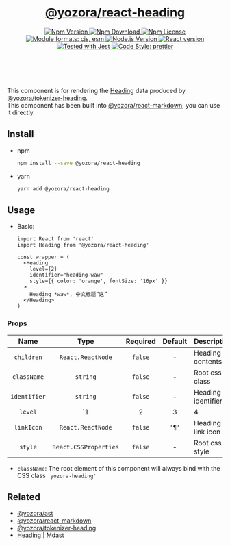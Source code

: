 <header>
  <h1 align="center">
    <a href="https://github.com/guanghechen/yozora-react/tree/main/packages/heading#readme">@yozora/react-heading</a>
  </h1>
  <div align="center">
    <a href="https://www.npmjs.com/package/@yozora/react-heading">
      <img
        alt="Npm Version"
        src="https://img.shields.io/npm/v/@yozora/react-heading.svg"
      />
    </a>
    <a href="https://www.npmjs.com/package/@yozora/react-heading">
      <img
        alt="Npm Download"
        src="https://img.shields.io/npm/dm/@yozora/react-heading.svg"
      />
    </a>
    <a href="https://www.npmjs.com/package/@yozora/react-heading">
      <img
        alt="Npm License"
        src="https://img.shields.io/npm/l/@yozora/react-heading.svg"
      />
    </a>
    <a href="#install">
      <img
        alt="Module formats: cjs, esm"
        src="https://img.shields.io/badge/module_formats-cjs%2C%20esm-green.svg"
      />
    </a>
    <a href="https://github.com/nodejs/node">
      <img
        alt="Node.js Version"
        src="https://img.shields.io/node/v/@yozora/react-heading"
      />
    </a>
    <a href="https://github.com/facebook/react">
      <img
        alt="React version"
        src="https://img.shields.io/npm/dependency-version/@yozora/react-heading/peer/react"
      />
    </a>
    <a href="https://github.com/facebook/jest">
      <img
        alt="Tested with Jest"
        src="https://img.shields.io/badge/tested_with-jest-9c465e.svg"
      />
    </a>
    <a href="https://github.com/prettier/prettier">
      <img
        alt="Code Style: prettier"
        src="https://img.shields.io/badge/code_style-prettier-ff69b4.svg?style=flat-square"
      />
    </a>
  </div>
</header>
<br/>

This component is for rendering the [Heading][@yozora/ast] data produced by
[@yozora/tokenizer-heading][].\
This component has been built into [@yozora/react-markdown][], you can use it directly.


## Install

* npm

  ```bash
  npm install --save @yozora/react-heading
  ```

* yarn

  ```bash
  yarn add @yozora/react-heading
  ```

## Usage

* Basic:

  ```tsx
  import React from 'react'
  import Heading from '@yozora/react-heading'

  const wrapper = (
    <Heading
      level={2}
      identifier="heading-waw"
      style={{ color: 'orange', fontSize: '16px' }}
    >
      Heading *waw*, 中文标题“这”
    </Heading>
  )
  ```

### Props

Name          | Type                  | Required  | Default | Description
:------------:|:---------------------:|:---------:|:-------:|:-------------
`children`    | `React.ReactNode`     | `false`   | -       | Heading contents
`className`   | `string`              | `false`   | -       | Root css class
`identifier`  | `string`              | `false`   | -       | Heading identifier
`level`       | `1|2|3|4|5|6`         | `true`    | -       | Heading level
`linkIcon`    | `React.ReactNode`     | `false`   | `'¶'`   | Heading link icon
`style`       | `React.CSSProperties` | `false`   | -       | Root css style

* `className`: The root element of this component will always bind with the
  CSS class `'yozora-heading'`


## Related

* [@yozora/ast][]
* [@yozora/react-markdown][]
* [@yozora/tokenizer-heading][]
* [Heading | Mdast][mdast]


[@yozora/ast]: https://www.npmjs.com/package/@yozora/ast#heading
[@yozora/react-markdown]: https://www.npmjs.com/package/@yozora/react-markdown
[@yozora/tokenizer-heading]: https://www.npmjs.com/package/@yozora/tokenizer-heading
[mdast]: https://github.com/syntax-tree/mdast#heading
